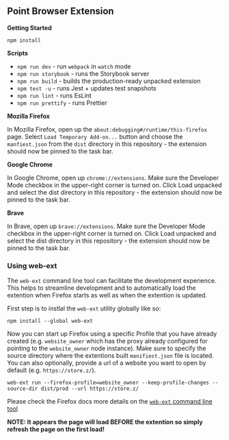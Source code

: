 ## Point Browser Extension

**Getting Started**

```
npm install
```

**Scripts**

-   `npm run dev` - run `webpack` in `watch` mode
-   `npm run storybook` - runs the Storybook server
-   `npm run build` - builds the production-ready unpacked extension
-   `npm test -u` - runs Jest + updates test snapshots
-   `npm run lint` - runs EsLint
-   `npm run prettify` - runs Prettier

**Mozilla Firefox**

In Mozilla Firefox, open up the `about:debugging#/runtime/this-firefox` page. Select `Load Temporary Add-on...` button and choose the `manfiest.json` from the `dist` directory in this repository - the extension should now be pinned to the task bar.

**Google Chrome**

In Google Chrome, open up `chrome://extensions`. Make sure the Developer Mode checkbox in the upper-right corner is turned on. Click Load unpacked and select the dist directory in this repository - the extension should now be pinned to the task bar.

**Brave**

In Brave, open up `brave://extensions`. Make sure the Developer Mode checkbox in the upper-right corner is turned on. Click Load unpacked and select the dist directory in this repository - the extension should now be pinned to the task bar.

### Using web-ext

The `web-ext` command line tool can facilitate the development experience. This helps to streamline development and to automatically load the extention when Firefox starts as well as when the extention is updated.

First step is to instlal the `web-ext` utility globally like so:

```
npm install --global web-ext
```

Now you can start up Firefox using a specific Profile that you have already created (e.g. `website_owner` which has the proxy already configured for pointing to the `website_owner` node instance). Make sure to specify the source directory where the extentions built `manifiest.json` file is located. You can also optionally, provide a url of a website you want to open by default (e.g. `https://store.z/`).

```
web-ext run --firefox-profile=website_owner --keep-profile-changes --source-dir dist/prod --url https://store.z/
```

Please check the Firefox docs more details on the [`web-ext` command line tool](https://extensionworkshop.com/documentation/develop/getting-started-with-web-ext/)

**NOTE: It appears the page will load BEFORE the extention so simply refresh the page on the first load!**


